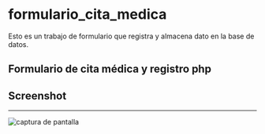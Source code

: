 # formulario_cita_medica
Esto es un trabajo de formulario que registra y almacena dato en la base de datos.

## Formulario de cita médica y registro php
## Screenshot
---
![captura de pantalla](http://imgfz.com/i/A2Qid3p.jpeg)
